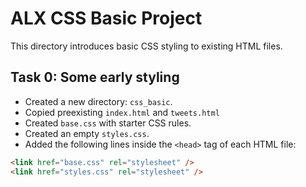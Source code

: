# ALX CSS Basic Project

This directory introduces basic CSS styling to existing HTML files.

## Task 0: Some early styling

- Created a new directory: `css_basic`.
- Copied preexisting `index.html` and `tweets.html`
- Created `base.css` with starter CSS rules.
- Created an empty `styles.css`.
- Added the following lines inside the `<head>` tag of each HTML file:

```html
<link href="base.css" rel="stylesheet" />
<link href="styles.css" rel="stylesheet" />
```
